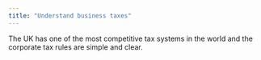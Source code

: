 ```yaml
---
title: "Understand business taxes"
---
```



The UK has one of the most competitive tax systems in the world and the corporate tax rules are simple and clear.

